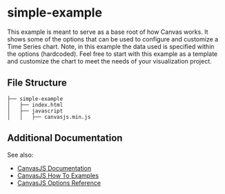 # simple-example

This example is meant to serve as a base root of how Canvas works. It shows some of the options that can be used to configure and customize a Time Series chart. Note, in this example the data used is specified within the options (hardcoded). Feel free to start with this example as a template and customize the chart to meet the needs of your visualization project.

## File Structure 
```
├── simple-example
│   ├── index.html
│   ├── javascript
│   │   ├── canvasjs.min.js
```
## Additional Documentation

See also:
* [CanvasJS Documentation](http://canvasjs.com/docs/charts/basics-of-creating-html5-chart/)
* [CanvasJS How To Examples](http://canvasjs.com/docs/charts/how-to/creating-dynamic-charts)
* [CanvasJS Options Reference](http://canvasjs.com/docs/charts/chart-options/)